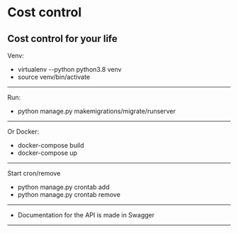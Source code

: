 # Cost control
Cost control for your life
---

Venv:
- virtualenv --python python3.8 venv
- source venv/bin/activate
- --
Run:
- python manage.py makemigrations/migrate/runserver
- --
Or Docker:
- docker-compose build
- docker-compose up
- --
Start cron/remove
- python manage.py crontab add
- python manage.py crontab remove
- --
- Documentation for the API is made in Swagger
- --



